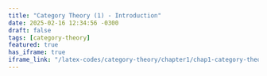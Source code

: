 ```yaml
---
title: "Category Theory (1) - Introduction"
date: 2025-02-16 12:34:56 -0300
draft: false
tags: [category-theory]
featured: true
has_iframe: true
iframe_link: "/latex-codes/category-theory/chapter1/chap1-category-theory.html"
---
```

